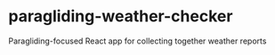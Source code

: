 # paragliding-weather-checker
Paragliding-focused React app for collecting together weather reports
